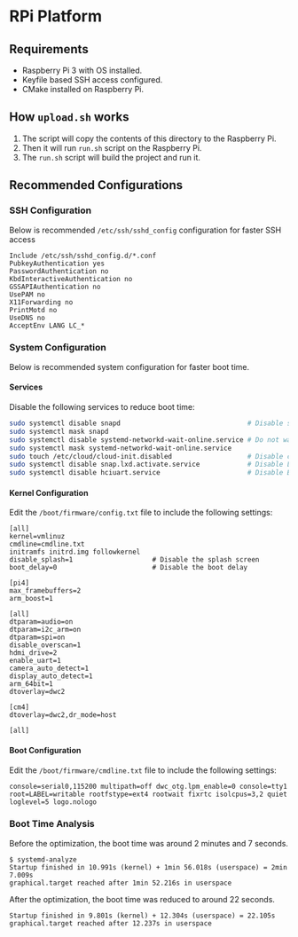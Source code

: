# RPi Platform

## Requirements

- Raspberry Pi 3 with OS installed.
- Keyfile based SSH access configured.
- CMake installed on Raspberry Pi.

## How `upload.sh` works

1. The script will copy the contents of this directory to the Raspberry Pi.
2. Then it will run `run.sh` script on the Raspberry Pi.
3. The `run.sh` script will build the project and run it.

## Recommended Configurations

### SSH Configuration

Below is recommended `/etc/ssh/sshd_config` configuration for faster SSH access

```
Include /etc/ssh/sshd_config.d/*.conf
PubkeyAuthentication yes
PasswordAuthentication no
KbdInteractiveAuthentication no
GSSAPIAuthentication no
UsePAM no
X11Forwarding no
PrintMotd no
UseDNS no
AcceptEnv LANG LC_*
```

### System Configuration

Below is recommended system configuration for faster boot time.

#### Services

Disable the following services to reduce boot time:

```bash
sudo systemctl disable snapd                                # Disable snapd
sudo systemctl mask snapd
sudo systemctl disable systemd-networkd-wait-online.service # Do not wait for network
sudo systemctl mask systemd-networkd-wait-online.service
sudo touch /etc/cloud/cloud-init.disabled                   # Disable cloud-init
sudo systemctl disable snap.lxd.activate.service            # Disable LXD
sudo systemctl disable hciuart.service                      # Disable Bluetooth
```

#### Kernel Configuration

Edit the `/boot/firmware/config.txt` file to include the following settings:

```
[all]
kernel=vmlinuz
cmdline=cmdline.txt
initramfs initrd.img followkernel
disable_splash=1                    # Disable the splash screen
boot_delay=0                        # Disable the boot delay

[pi4]
max_framebuffers=2
arm_boost=1

[all]
dtparam=audio=on
dtparam=i2c_arm=on
dtparam=spi=on
disable_overscan=1
hdmi_drive=2
enable_uart=1
camera_auto_detect=1
display_auto_detect=1
arm_64bit=1
dtoverlay=dwc2

[cm4]
dtoverlay=dwc2,dr_mode=host

[all]
```

#### Boot Configuration

Edit the `/boot/firmware/cmdline.txt` file to include the following settings:

```
console=serial0,115200 multipath=off dwc_otg.lpm_enable=0 console=tty1 root=LABEL=writable rootfstype=ext4 rootwait fixrtc isolcpus=3,2 quiet loglevel=5 logo.nologo
```

### Boot Time Analysis

Before the optimization, the boot time was around 2 minutes and 7 seconds.

```
$ systemd-analyze
Startup finished in 10.991s (kernel) + 1min 56.018s (userspace) = 2min 7.009s
graphical.target reached after 1min 52.216s in userspace
```

After the optimization, the boot time was reduced to around 22 seconds.

```
Startup finished in 9.801s (kernel) + 12.304s (userspace) = 22.105s
graphical.target reached after 12.237s in userspace
```
